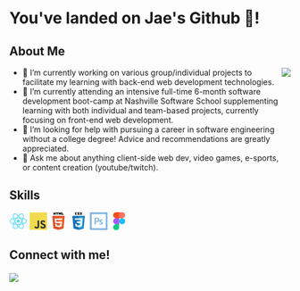 <!--
**JavontaeH/JavontaeH** is a ✨ _special_ ✨ repository because its `README.md` (this file) appears on your GitHub profile.

Here are some ideas to get you started:
-->

<h1> You've landed on Jae's Github 🚀!</h1>
<p align='center'>


<h2> About Me </h2>

<img align="right" height="180em" src="https://github-readme-stats.vercel.app/api?username=JavontaeH&show_icons=true&hide_border=true&&count_private=true&include_all_commits=true" />

- 🔭 I’m currently working on various group/individual projects to facilitate my learning with back-end web development technologies.  
- 🌱 I’m currently attending an intensive full-time 6-month software development boot-camp at Nashville Software School supplementing learning with both individual and team-based projects, currently focusing on front-end web development.
- 🤔 I’m looking for help with pursuing a career in software engineering without a college degree! Advice and recommendations are greatly appreciated.
- 💬 Ask me about anything client-side web dev, video games, e-sports, or content creation (youtube/twitch).


## Skills
  <nobr><img width ='32px' src ='https://raw.githubusercontent.com/devicons/devicon/1119b9f84c0290e0f0b38982099a2bd027a48bf1/icons/react/react-original.svg'>
  <img width ='32px' src ='https://raw.githubusercontent.com/devicons/devicon/master/icons/javascript/javascript-original.svg'>
  <img width ='32px' src ='https://raw.githubusercontent.com/devicons/devicon/master/icons/html5/html5-original-wordmark.svg'>
  <img width ='32px' src ='https://raw.githubusercontent.com/devicons/devicon/master/icons/css3/css3-original-wordmark.svg'>
  <img width ='32px' src ='https://raw.githubusercontent.com/devicons/devicon/master/icons/photoshop/photoshop-line.svg'>
  <img width ='32px' src ='https://github.com/devicons/devicon/blob/master/icons/figma/figma-original.svg'></nobr>




<h2> Connect with me! </h2>
<a href = 'https://www.linkedin.com/in/javontae-hardeman/'> <img width='20px' align= 'center' src="https://raw.githubusercontent.com/rahulbanerjee26/githubAboutMeGenerator/main/icons/linked-in-alt.svg"/></a>
